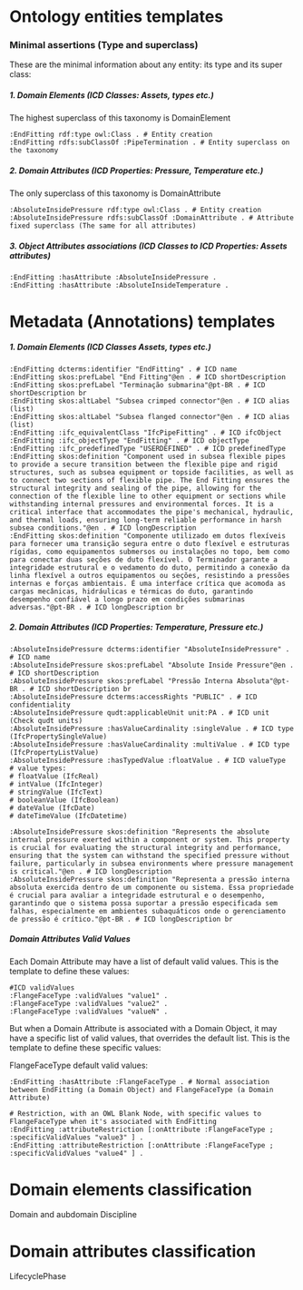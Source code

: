 # Ontology entities templates

### Minimal assertions (Type and superclass)
These are the minimal information about any entity: its type and its super class:

##### 1. Domain Elements (ICD Classes: Assets, types etc.)
The highest superclass of this taxonomy is DomainElement
```turtle
:EndFitting rdf:type owl:Class . # Entity creation
:EndFitting rdfs:subClassOf :PipeTermination . # Entity superclass on the taxonomy
```

##### 2. Domain Attributes (ICD Properties: Pressure, Temperature etc.)
The only superclass of this taxonomy is DomainAttribute
```turtle
:AbsoluteInsidePressure rdf:type owl:Class . # Entity creation
:AbsoluteInsidePressure rdfs:subClassOf :DomainAttribute . # Attribute fixed superclass (The same for all attributes)
```

##### 3. Object Attributes associations (ICD Classes to ICD Properties: Assets attributes)
```turtle
:EndFitting :hasAttribute :AbsoluteInsidePressure .
:EndFitting :hasAttribute :AbsoluteInsideTemperature .
```

# Metadata (Annotations) templates

##### 1. Domain Elements (ICD Classes Assets, types etc.)
```turtle
:EndFitting dcterms:identifier "EndFitting" . # ICD name
:EndFitting skos:prefLabel "End Fitting"@en . # ICD shortDescription
:EndFitting skos:prefLabel "Terminação submarina"@pt-BR . # ICD shortDescription br
:EndFitting skos:altLabel "Subsea crimped connector"@en . # ICD alias (list)
:EndFitting skos:altLabel "Subsea flanged connector"@en . # ICD alias (list)
:EndFitting :ifc_equivalentClass "IfcPipeFitting" . # ICD ifcObject
:EndFitting :ifc_objectType "EndFitting" . # ICD objectType
:EndFitting :ifc_predefinedType "USERDEFINED" . # ICD predefinedType
:EndFitting skos:definition "Component used in subsea flexible pipes to provide a secure transition between the flexible pipe and rigid structures, such as subsea equipment or topside facilities, as well as to connect two sections of flexible pipe. The End Fitting ensures the structural integrity and sealing of the pipe, allowing for the connection of the flexible line to other equipment or sections while withstanding internal pressures and environmental forces. It is a critical interface that accommodates the pipe's mechanical, hydraulic, and thermal loads, ensuring long-term reliable performance in harsh subsea conditions."@en . # ICD longDescription
:EndFitting skos:definition "Componente utilizado em dutos flexíveis para fornecer uma transição segura entre o duto flexível e estruturas rígidas, como equipamentos submersos ou instalações no topo, bem como para conectar duas seções de duto flexível. O Terminador garante a integridade estrutural e o vedamento do duto, permitindo a conexão da linha flexível a outros equipamentos ou seções, resistindo a pressões internas e forças ambientais. É uma interface crítica que acomoda as cargas mecânicas, hidráulicas e térmicas do duto, garantindo desempenho confiável a longo prazo em condições submarinas adversas."@pt-BR . # ICD longDescription br
```

##### 2. Domain Attributes (ICD Properties: Temperature, Pressure etc.)
```turtle
:AbsoluteInsidePressure dcterms:identifier "AbsoluteInsidePressure" . # ICD name
:AbsoluteInsidePressure skos:prefLabel "Absolute Inside Pressure"@en . # ICD shortDescription
:AbsoluteInsidePressure skos:prefLabel "Pressão Interna Absoluta"@pt-BR . # ICD shortDescription br
:AbsoluteInsidePressure dcterms:accessRights "PUBLIC" . # ICD confidentiality
:AbsoluteInsidePressure qudt:applicableUnit unit:PA . # ICD unit (Check qudt units)
:AbsoluteInsidePressure :hasValueCardinality :singleValue . # ICD type (IfcPropertySingleValue)
:AbsoluteInsidePressure :hasValueCardinality :multiValue . # ICD type (IfcPropertyListValue)
:AbsoluteInsidePressure :hasTypedValue :floatValue . # ICD valueType
# value types:
# floatValue (IfcReal)
# intValue (IfcInteger)
# stringValue (IfcText)
# booleanValue (IfcBoolean)
# dateValue (IfcDate)
# dateTimeValue (IfcDatetime)

:AbsoluteInsidePressure skos:definition "Represents the absolute internal pressure exerted within a component or system. This property is crucial for evaluating the structural integrity and performance, ensuring that the system can withstand the specified pressure without failure, particularly in subsea environments where pressure management is critical."@en . # ICD longDescription
:AbsoluteInsidePressure skos:definition "Representa a pressão interna absoluta exercida dentro de um componente ou sistema. Essa propriedade é crucial para avaliar a integridade estrutural e o desempenho, garantindo que o sistema possa suportar a pressão especificada sem falhas, especialmente em ambientes subaquáticos onde o gerenciamento de pressão é crítico."@pt-BR . # ICD longDescription br
```

##### Domain Attributes Valid Values

Each Domain Attribute may have a list of default valid values.
This is the template to define these values:

```turtle
#ICD validValues
:FlangeFaceType :validValues "value1" .
:FlangeFaceType :validValues "value2" .
:FlangeFaceType :validValues "valueN" .
```

But when a Domain Attribute is associated with a Domain Object, it may have a specific list of valid values, that overrides the default list.
This is the template to define these specific values:

FlangeFaceType default valid values:
```turtle
:EndFitting :hasAttribute :FlangeFaceType . # Normal association between EndFitting (a Domain Object) and FlangeFaceType (a Domain Attribute)

# Restriction, with an OWL Blank Node, with specific values to FlangeFaceType when it's associated with EndFitting
:EndFitting :attributeRestriction [:onAttribute :FlangeFaceType ; :specificValidValues "value3" ] .
:EndFitting :attributeRestriction [:onAttribute :FlangeFaceType ; :specificValidValues "value4" ] .
```

# Domain elements classification

Domain and aubdomain
Discipline

# Domain attributes classification
LifecyclePhase